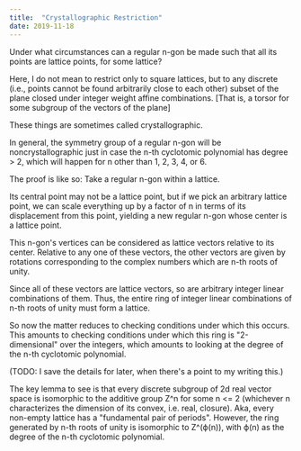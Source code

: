 ```yaml
---
title:  "Crystallographic Restriction"
date: 2019-11-18
---
```

Under what circumstances can a regular n-gon be made such that all its points are lattice points, for some lattice?

Here, I do not mean to restrict only to square lattices, but to any discrete (i.e., points cannot be found arbitrarily close to each other) subset of the plane closed under integer weight affine combinations. [That is, a torsor for some subgroup of the vectors of the plane]

These things are sometimes called crystallographic.

In general, the symmetry group of a regular n-gon will be noncrystallographic just in case the n-th cyclotomic polynomial has degree > 2, which will happen for n other than 1, 2, 3, 4, or 6.

The proof is like so: Take a regular n-gon within a lattice.

Its central point may not be a lattice point, but if we pick an arbitrary lattice point, we can scale everything up by a factor of n in terms of its displacement from this point, yielding a new regular n-gon whose center is a lattice point.

This n-gon's vertices can be considered as lattice vectors relative to its center. Relative to any one of these vectors, the other vectors are given by rotations corresponding to the complex numbers which are n-th roots of unity.

Since all of these vectors are lattice vectors, so are arbitrary integer linear combinations of them. Thus, the entire ring of integer linear combinations of n-th roots of unity must form a lattice.

So now the matter reduces to checking conditions under which this occurs. This amounts to checking conditions under which this ring is "2-dimensional" over the integers, which amounts to looking at the degree of the n-th cyclotomic polynomial.

(TODO: I save the details for later, when there's a point to my writing this.)

The key lemma to see is that every discrete subgroup of 2d real vector space is isomorphic to the additive group Z^n for some n <= 2 (whichever n characterizes the dimension of its convex, i.e. real, closure). Aka, every non-empty lattice has a "fundamental pair of periods". However, the ring generated by n-th roots of unity is isomorphic to Z^(ϕ(n)), with ϕ(n) as the degree of the n-th cyclotomic polynomial.